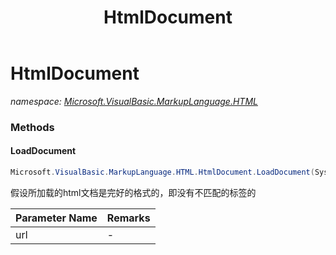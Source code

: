 ﻿---
title: HtmlDocument
---

# HtmlDocument
_namespace: [Microsoft.VisualBasic.MarkupLanguage.HTML](N-Microsoft.VisualBasic.MarkupLanguage.HTML.html)_



### Methods

#### LoadDocument
```csharp
Microsoft.VisualBasic.MarkupLanguage.HTML.HtmlDocument.LoadDocument(System.String)
```
假设所加载的html文档是完好的格式的，即没有不匹配的标签的

|Parameter Name|Remarks|
|--------------|-------|
|url|-|





